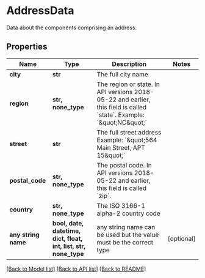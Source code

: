 # AddressData

Data about the components comprising an address.

## Properties
Name | Type | Description | Notes
------------ | ------------- | ------------- | -------------
**city** | **str** | The full city name | 
**region** | **str, none_type** | The region or state. In API versions 2018-05-22 and earlier, this field is called &#x60;state&#x60;. Example: &#x60;\&quot;NC\&quot;&#x60; | 
**street** | **str** | The full street address Example: &#x60;\&quot;564 Main Street, APT 15\&quot;&#x60; | 
**postal_code** | **str, none_type** | The postal code. In API versions 2018-05-22 and earlier, this field is called &#x60;zip&#x60;. | 
**country** | **str, none_type** | The ISO 3166-1 alpha-2 country code | 
**any string name** | **bool, date, datetime, dict, float, int, list, str, none_type** | any string name can be used but the value must be the correct type | [optional]

[[Back to Model list]](../README.md#documentation-for-models) [[Back to API list]](../README.md#documentation-for-api-endpoints) [[Back to README]](../README.md)


